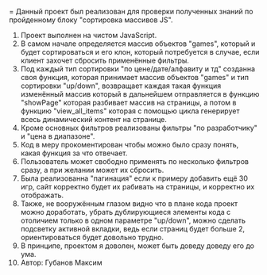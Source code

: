 = Данный проект был реализован для проверки полученных знаний по пройденному блоку "сортировка массивов JS".
1. Проект выполнен на чистом JavaScript.
2. В самом начале определяется массив объектов "games", который и будет сортироваться и его клон, который потребуется в случае, если клиент захочет сбросить применённые фильтры.
3. Под каждый тип сортировки "по цене/дате/алфавиту и тд" созданна своя функция, которая принимает массив объектов "games" и тип сортировки "up/down", возвращает каждая такая функция изменённый массив который в дальнейшем отправляется в функцию "showPage" которая разбивает массив на страницы, а потом в функцию "view_all_items" которая с помощью цикла генерирует всесь динамический контент на странице.
4. Кроме основных фильтров реализованы фильтры "по разработчику" и "цена в диапазоне".
5. Код в меру прокоментирован чтобы можно было сразу понять, какая функция за что отвечает.
6. Пользователь может свободно применять по несколько фильтров сразу, а при желании может их сбросить.
7. Была реализованна "пагинация" если к примеру добавить ещё 30 игр, сайт корректно будет их рабивать на страницы, и корректно их отображать.
8. Также, не вооружённым глазом видно что в плане кода проект можно доработать, убрать дублирующиеся элементы кода с отоличием только в одном параметре "up/down", можно сделать подсветку активной вкладки, ведь если страниц будет больше 2, ориентироваться будет довольно трудно.
9. В принципе, проектом я доволен, может быть доведу доведу его до ума.
10. Автор: Губанов Максим